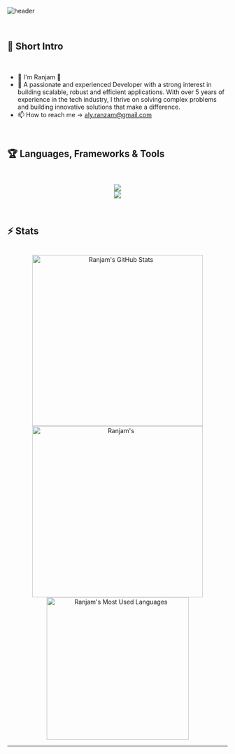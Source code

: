 ![header](https://capsule-render.vercel.app/api?type=waving&height=300&color=gradient&text=Hi%20there!&reversal=false)

<br>

## 🙏 Short Intro

<br>

- 🌱 I'm Ranjam 👋
- 🧠 A passionate and experienced Developer with a strong interest in building scalable, robust and efficient applications. With over 5 years of experience in the tech industry, I thrive on solving complex problems and building innovative solutions that make a difference.
- 📫 How to reach me -> aly.ranzam@gmail.com

<br>

## 🏆 Languages, Frameworks & Tools

<br>

<p align="center">
  <img src="https://skillicons.dev/icons?i=html,css,tailwind,js,ts,react,nodejs,vite" /> <br />
  <img src="https://skillicons.dev/icons?i=nextjs,mongodb,postgres,prisma,cs,dotnet,azure,vercel,git,postman" />
</p>
<!---
ryanzam/ryanzam is a ✨ special ✨ repository because its `README.md` (this file) appears on your GitHub profile.
You can click the Preview link to take a look at your changes.
--->
<br>

## ⚡️ Stats

<br>

<div align=center>
  <img width=390 src="https://github-readme-stats.vercel.app/api?username=ryanzam&theme=transparent&count_private=true&show_icons=true&rank_icon=github&locale=en" alt="Ranjam's GitHub Stats" />
  <img width=390 src="https://github-readme-streak-stats.herokuapp.com/?user=ryanzam&theme=transparent&count_private=true&border_radius=10&locale=en" alt="Ranjam's" />
  <img width=325 src="https://github-readme-stats.vercel.app/api/top-langs?username=ryanzam&theme=transparent&layout=donut&hide=css&langs_count=8&border_radius=10&show_icons=true&locale=en" alt="Ranjam's Most Used Languages" />
</div>

<hr>
